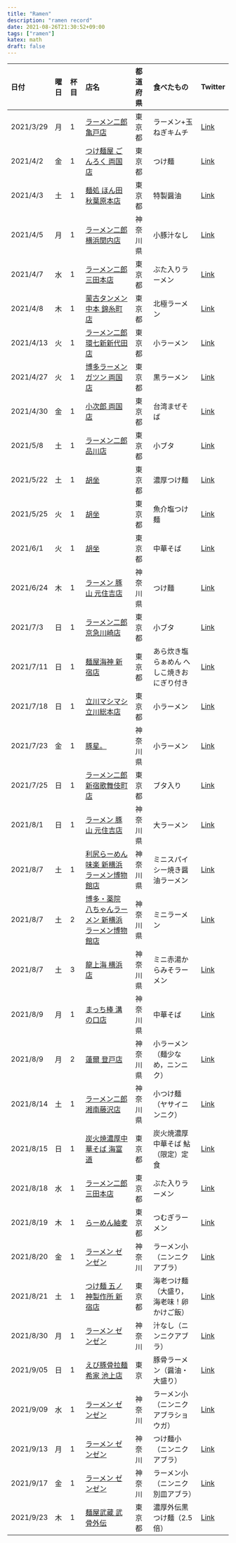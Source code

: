 ```yaml
---
title: "Ramen"
description: "ramen record"
date: 2021-08-26T21:30:52+09:00
tags: ["ramen"]
katex: math
draft: false
---
```


| 日付 | 曜日 | 杯目 | 店名 | 都道府県 | 食べたもの | Twitter |
| :--- | :--- | :--- | :--- | :--- | :--- | :--- |
| 2021/3/29 | 月 | 1 | [ラーメン二郎 亀戸店](https://tabelog.com/tokyo/A1312/A131202/13008000/) | 東京都 | ラーメン+玉ねぎキムチ | [Link](https://twitter.com/mirucaaura/status/1376404128956522499?s=20) |
| 2021/4/2 | 金 | 1 | [つけ麺屋 ごんろく 両国店](https://tabelog.com/tokyo/A1312/A131201/13003718/) | 東京都 | つけ麺 | [Link](https://twitter.com/mirucaaura/status/1377796308786810881?s=20) |
| 2021/4/3 | 土 | 1 | [麺処 ほん田 秋葉原本店](https://tabelog.com/tokyo/A1310/A131001/13246285/) | 東京都 | 特製醤油 | [Link](https://twitter.com/mirucaaura/status/1378997341856821250?s=20) |
| 2021/4/5 | 月 | 1 | [ラーメン二郎 横浜関内店](https://tabelog.com/kanagawa/A1401/A140104/14001518/) | 神奈川県 | 小豚汁なし | [Link](https://twitter.com/mirucaaura/status/1379029679982571520?s=20) |
| 2021/4/7 | 水 | 1 | [ラーメン二郎 三田本店](https://tabelog.com/tokyo/A1314/A131402/13006051/) | 東京都 | ぶた入りラーメン | [Link](https://twitter.com/mirucaaura/status/1379664685398519809?s=20) |
| 2021/4/8 | 木 | 1 | [蒙古タンメン中本 錦糸町店](https://tabelog.com/tokyo/A1312/A131201/13234903/) | 東京都 | 北極ラーメン | [Link](https://twitter.com/mirucaaura/status/1380057414620176386?s=20) |
| 2021/4/13 | 火 | 1 | [ラーメン二郎 環七新新代田店](https://tabelog.com/tokyo/A1318/A131803/13010833/) | 東京都 | 小ラーメン | [Link](https://twitter.com/mirucaaura/status/1381824110322348036?s=20) |
| 2021/4/27 | 火 | 1 | [博多ラーメン ガツン 両国店](https://tabelog.com/tokyo/A1311/A131103/13162358/) | 東京都 | 黒ラーメン | [Link](https://twitter.com/mirucaaura/status/1386893564219592708?s=20) |
| 2021/4/30 | 金 | 1 | [小次郎 両国店](https://tabelog.com/tokyo/A1312/A131201/13114864/) | 東京都 | 台湾まぜそば | [Link](https://twitter.com/mirucaaura/status/1388093685959520257?s=20) |
| 2021/5/8 | 土 | 1 | [ラーメン二郎 品川店](https://tabelog.com/tokyo/A1314/A131405/13007375/) | 東京都 | 小ブタ | [Link](https://twitter.com/mirucaaura/status/1390903309427306497?s=20) |
| 2021/5/22 | 土 | 1 | [胡坐](https://tabelog.com/tokyo/A1312/A131201/13114683/) | 東京都 | 濃厚つけ麺 | [Link](https://twitter.com/mirucaaura/status/1395762039117664261?s=20) |
| 2021/5/25 | 火 | 1 | [胡坐](https://tabelog.com/tokyo/A1312/A131201/13114683/) | 東京都 | 魚介塩つけ麺 | [Link](https://twitter.com/mirucaaura/status/1397099596958949382?s=20) |
| 2021/6/1 | 火 | 1 | [胡坐](https://tabelog.com/tokyo/A1312/A131201/13114683/) | 東京都 | 中華そば | [Link](https://twitter.com/mirucaaura/status/1399665785606262786?s=20) |
| 2021/6/24 | 木 | 1 | [ラーメン 豚山 元住吉店](https://tabelog.com/kanagawa/A1405/A140504/14076127/) | 神奈川県 | つけ麵 | [Link](https://twitter.com/mirucaaura/status/1407716468863561730?s=20) |
| 2021/7/3 | 日 | 1 | [ラーメン二郎 京急川崎店](https://tabelog.com/kanagawa/A1405/A140501/14000765/) | 東京都 | 小ブタ | [Link](https://twitter.com/mirucaaura/status/1411156658487578625?s=20) |
| 2021/7/11 | 日 | 1 | [麺屋海神 新宿店](https://tabelog.com/tokyo/A1304/A130401/13045287/) | 東京都 | あら炊き塩らぁめん へしこ焼きおにぎり付き | [Link](https://twitter.com/mirucaaura/status/1414206559370969095?s=20) |
| 2021/7/18 | 日 | 1 | [立川マシマシ 立川総本店](https://tabelog.com/tokyo/A1329/A132901/13173764/) | 東京都 | 小ラーメン | [Link](https://twitter.com/mirucaaura/status/1416419835152457734?s=20) |
| 2021/7/23 | 金 | 1 | [豚星。](https://tabelog.com/kanagawa/A1405/A140504/14058333/) | 神奈川県 | 小ラーメン | [Link](https://twitter.com/mirucaaura/status/1418515977470300163?s=20) |
| 2021/7/25 | 日 | 1 | [ラーメン二郎 新宿歌舞伎町店](https://tabelog.com/tokyo/A1304/A130401/13200815/) | 東京都 | ブタ入り | [Link](https://twitter.com/mirucaaura/status/1419136318127235072?s=20) |
| 2021/8/1 | 日 | 1 | [ラーメン 豚山 元住吉店](https://tabelog.com/kanagawa/A1405/A140504/14076127/) | 神奈川県 | 大ラーメン | [Link](https://twitter.com/mirucaaura/status/1421729655728398346?s=20) |
| 2021/8/7 | 土 | 1 | [利尻らーめん味楽 新横浜ラーメン博物館店](https://tabelog.com/kanagawa/A1401/A140206/14066708/) | 神奈川県 | ミニスパイシー焼き醤油ラーメン | [Link](https://twitter.com/mirucaaura/status/1423956723417554947?s=20) |
| 2021/8/7 | 土 | 2 | [博多・薬院 八ちゃんラーメン 新横浜ラーメン博物館店](https://tabelog.com/kanagawa/A1401/A140206/14074442/) | 神奈川県 | ミニラーメン | [Link](https://twitter.com/mirucaaura/status/1423957076758253569?s=20) |
| 2021/8/7 | 土 | 3 | [龍上海 横浜店](https://tabelog.com/kanagawa/A1401/A140206/14003644/) | 神奈川県 | ミニ赤湯からみそラーメン | [Link](https://twitter.com/mirucaaura/status/1423957346552664065?s=20) |
| 2021/8/9 | 月 | 1 | [まっち棒 溝の口店](https://tabelog.com/kanagawa/A1405/A140505/14006090/) | 神奈川県 | 中華そば | [Link](https://twitter.com/mirucaaura/status/1424618855276564480?s=20) |
| 2021/8/9 | 月 | 2 | [蓮爾 登戸店](https://tabelog.com/kanagawa/A1405/A140506/14003791/) | 神奈川県 | 小ラーメン（麺少なめ，ニンニク）| [Link](https://twitter.com/mirucaaura/status/1424654977469861893?s=20) |
| 2021/8/14 | 土 | 1 | [ラーメン二郎 湘南藤沢店](https://tabelog.com/kanagawa/A1404/A140404/14035072/) | 神奈川県 | 小つけ麺（ヤサイニンニク）| [Link](https://twitter.com/mirucaaura/status/1426380355024539649?s=20) |
| 2021/8/15 | 日 | 1 | [炭火焼濃厚中華そば 海富道](https://tabelog.com/tokyo/A1310/A131002/13258496/) | 東京都 | 炭火焼濃厚中華そば 鮎（限定）定食 | [Link](https://twitter.com/mirucaaura/status/1426739207171547137?s=20) |
| 2021/8/18 | 水 | 1 | [ラーメン二郎 三田本店](https://tabelog.com/tokyo/A1314/A131402/13006051/) | 東京都 | ぶた入りラーメン | [Link](https://twitter.com/mirucaaura/status/1427892425217871874?s=20) |
| 2021/8/19 | 木 | 1 | [らーめん紬麦](https://tabelog.com/tokyo/A1310/A131001/13120606/) | 東京都 | つむぎラーメン | [Link](https://twitter.com/mirucaaura/status/1428204649744453639?s=20) |
| 2021/8/20 | 金 | 1 | [ラーメン ゼンゼン](https://tabelog.com/kanagawa/A1405/A140505/14073182/) | 神奈川 | ラーメン小（ニンニクアブラ） | [Link](https://twitter.com/mirucaaura/status/1428652996980707328?s=20) |
| 2021/8/21 | 土 | 1 | [つけ麺 五ノ神製作所 新宿店](https://tabelog.com/tokyo/A1304/A130401/13120708/) | 東京都 | 海老つけ麺（大盛り，海老味！卵かけご飯） | [Link](https://twitter.com/mirucaaura/status/1429005201097199616?s=20) |
| 2021/8/30 | 月 | 1 | [ラーメン ゼンゼン](https://tabelog.com/kanagawa/A1405/A140505/14073182/) | 神奈川 | 汁なし（ニンニクアブラ） | [Link](https://twitter.com/mirucaaura/status/1432288447885049867?s=20) |
| 2021/9/05 | 日 | 1 | [えび豚骨拉麺 希家 池上店](https://tabelog.com/tokyo/A1317/A131714/13199702/) | 東京 | 豚骨ラーメン（醤油・大盛り） | [Link](https://twitter.com/mirucaaura/status/1434451247881326597?s=20) |
| 2021/9/09 | 水 | 1 | [ラーメン ゼンゼン](https://tabelog.com/kanagawa/A1405/A140505/14073182/) | 神奈川 | ラーメン小（ニンニクアブラショウガ） | [Link](https://twitter.com/mirucaaura/status/1435615154788470788?s=20) |
| 2021/9/13 | 月 | 1 | [ラーメン ゼンゼン](https://tabelog.com/kanagawa/A1405/A140505/14073182/) | 神奈川 | つけ麺小（ニンニクアブラ） | [Link](https://twitter.com/mirucaaura/status/1437413072688144384?s=20) |
| 2021/9/17 | 金 | 1 | [ラーメン ゼンゼン](https://tabelog.com/kanagawa/A1405/A140505/14073182/) | 神奈川 | ラーメン小（ニンニク別皿アブラ） | [Link](https://twitter.com/mirucaaura/status/1438880434637529099?s=20) |
| 2021/9/23 | 木 | 1 | [麺屋武蔵 武骨外伝](https://tabelog.com/tokyo/A1303/A130301/13030753/) | 東京都 | 濃厚外伝黒つけ麺（2.5 倍） | [Link](https://twitter.com/mirucaaura/status/1440881048502476807?s=20) |